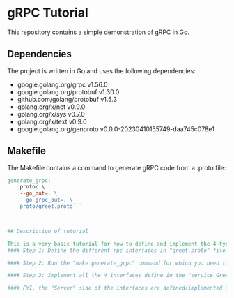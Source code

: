 # gRPC Tutorial

This repository contains a simple demonstration of gRPC in Go.

## Dependencies

The project is written in Go and uses the following dependencies:

- google.golang.org/grpc v1.56.0
- google.golang.org/protobuf v1.30.0
- github.com/golang/protobuf v1.5.3
- golang.org/x/net v0.9.0
- golang.org/x/sys v0.7.0
- golang.org/x/text v0.9.0
- google.golang.org/genproto v0.0.0-20230410155749-daa745c078e1

## Makefile

The Makefile contains a command to generate gRPC code from a .proto file:

```makefile
generate_grpc:
	protoc \
	--go_out=. \
	--go-grpc_out=. \
	proto/greet.proto```



## Description of tutorial

This is a very basic tutorial for how to define and implement the 4-type of rpc in Golang using "Protobuf" and "proto compile". Some steps:
#### Step 1: Define the different rpc interfaces in "greet.proto" file inside the "proto2 folder

#### Step 2: Run the "make generate_grpc" command for which you need to install "make"

#### Step 3: Implement all the 4 interfaces define in the "service GreetService" of the "greet.proto" by using the Golang interfaces generated in the "greet_grpc.pb.go" file inside the "proto" folder. 

#### FYI, the "Server" side of the interfaces are defined/implemented in the "Server" folder, while the "Client" side of the interfaces are defined/implemented in the "client" folder. Check the comments for how the methods for different interfaces (created in the "greet_grpc.pb.go") are implemented. 


